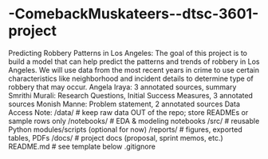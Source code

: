 # -ComebackMuskateers--dtsc-3601-project
Predicting Robbery Patterns in Los Angeles:
The goal of this project is to build a model that can help predict the patterns and trends of robbery in Los Angeles. We will use data from the most recent years in crime to use certain characteristics like neighborhood and incident details to determine type of robbery that may occur.
Angela Iraya: 3 annotated sources, summary
Smrithi Murali: Research Questions, Initial Success Measures, 3 annotated sources
Monish Manne: Problem statement, 2 annotated sources
Data Access Note: 
/data/                # keep raw data OUT of the repo; store READMEs or sample rows only
/notebooks/           # EDA & modeling notebooks
/src/                 # reusable Python modules/scripts (optional for now)
/reports/             # figures, exported tables, PDFs
/docs/                # project docs (proposal, sprint memos, etc.)
README.md             # see template below
.gitignore
